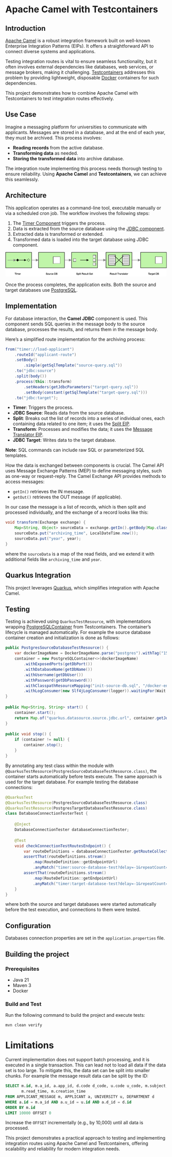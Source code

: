 # Apache Camel with Testcontainers
## Introduction
[Apache Camel](https://camel.apache.org/) is a robust integration framework built on well-known Enterprise Integration Patterns (EIPs). It offers a straightforward API to connect diverse systems and applications.

Testing integration routes is vital to ensure seamless functionality, but it often involves external dependencies like databases, web services, or message brokers, making it challenging. [Testcontainers](https://testcontainers.com/) addresses this problem by providing lightweight, disposable [Docker](https://www.docker.com/) containers for such dependencies.

This project demonstrates how to combine Apache Camel with Testcontainers to test integration routes effectively.

## Use Case
Imagine a messaging platform for universities to communicate with applicants. Messages are stored in a database, and at the end of each year, they must be archived. This process involves:

* **Reading records** from the active database.
* **Transforming data** as needed.
* **Storing the transformed data** into archive database.

The integration route implementing this process needs thorough testing to ensure reliability. Using **Apache Camel** and **Testcontainers**, we can achieve this seamlessly.

## Architecture
This application operates as a command-line tool, executable manually or via a scheduled cron job. The workflow involves the following steps:

1. The [Timer Component](https://camel.apache.org/components/4.8.x/timer-component.html) triggers the process.
2. Data is extracted from the source database using the [JDBC component](https://camel.apache.org/components/4.8.x/jdbc-component.html).
3. Extracted data is transformed or extended.
4. Transformed data is loaded into the target database using JDBC component.

![Route components](docs/camel-route.png)

Once the process completes, the application exits. Both the source and target databases use [PostgreSQL](https://www.postgresql.org/).

## Implementation
For database interaction, the **Camel JDBC** component is used. This component sends SQL queries in the message body to the source database, processes the results, and returns them in the message body.

Here’s a simplified route implementation for the archiving process:
```java
from("timer://load-applicant")
    .routeId("applicant-route")
    .setBody()
        .simple(getSqlTemplate("source-query.sql"))
    .to("jdbc:source")
    .split(body())
    .process(this::transform)
        .setHeaders(getJdbcParameters("target-query.sql"))
        .setBody(constant(getSqlTemplate("target-query.sql")))
    .to("jdbc:target");
```
* **Timer**: Triggers the process.
* **JDBC Source**: Reads data from the source database.
* **Split**: Breaks out the list of records into a series of individual ones, each containing data related to one item; it uses the [Split EIP](https://camel.apache.org/components/4.8.x/eips/split-eip.html).
* **Transform**: Processes and modifies the data; it uses the [Message Translator EIP](https://camel.apache.org/components/4.8.x/eips/message-translator.html).
* **JDBC Target**: Writes data to the target database.

**Note**: SQL commands can include raw SQL or parameterized SQL templates.

How the data is exchanged between components is crucial. The Camel API uses Message Exchange Patterns (MEP) to define messaging styles, such as one-way or request-reply.
The Camel Exchange API provides methods to access messages:
* `getIn()` retrieves the IN message.
* `getOut()` retrieves the OUT message (if applicable).

In our case the message is a list of records, which is then split and processed individually, and the exchange of a record looks like this:
```java
void transform(Exchange exchange) {
    Map<String, Object> sourceData = exchange.getIn().getBody(Map.class);
    sourceData.put("archiving_time", LocalDateTime.now());
    sourceData.put("year", year);
}
```
where the `sourceData` is a map of the read fields, and we extend it with additional fields like `archiving_time` and `year`.

## Quarkus Integration
This project leverages [Quarkus](https://quarkus.io/), which simplifies integration with Apache Camel. 

## Testing
Testing is achieved using `QuarkusTestResource`, with implementations wrapping [PostgreSQLContainer](https://java.testcontainers.org/modules/databases/postgres/) from Testcontainers. The container’s lifecycle is managed automatically. For example the source database container creation and initialization is done as follows:
```java
public PostgresSourceDatabaseTestResource() {
    var dockerImageName = DockerImageName.parse("postgres").withTag("15.0");
    container = new PostgreSQLContainer<>(dockerImageName)
        .withExposedPorts(getDbPort())
        .withDatabaseName(getDbName())
        .withUsername(getDbUser())
        .withPassword(getDbPassword())
        .withClasspathResourceMapping("init-source-db.sql", "/docker-entrypoint-initdb.d/init-source-db.sql", BindMode.READ_ONLY)
        .withLogConsumer(new Slf4jLogConsumer(logger)).waitingFor(Wait.forListeningPort());
}

public Map<String, String> start() {
    container.start();
    return Map.of("quarkus.datasource.source.jdbc.url", container.getJdbcUrl(), "timer.period", "100", "timer.delay", "0");
}

public void stop() {
    if (container != null) {
        container.stop();
    }
}
```
By annotating any test class within the module with `@QuarkusTestResource(PostgresSourceDatabaseTestResource.class)`, the container starts automatically before tests execute. The same approach is used for the target database. For example testing the database connections:
```java
@QuarkusTest
@QuarkusTestResource(PostgresSourceDatabaseTestResource.class)
@QuarkusTestResource(PostgresTargetDatabaseTestResource.class)
class DatabaseConnectionTesterTest {

    @Inject
    DatabaseConnectionTester databaseConnectionTester;

    @Test
    void checkConnectionTestRoutesEndpoint() {
        var routeDefinitions = databaseConnectionTester.getRouteCollection().getRoutes();
        assertThat(routeDefinitions.stream()
            .map(RouteDefinition::getEndpointUrl)
            .anyMatch("timer:source-database-test?delay=-1&repeatCount=1"::equals)).isTrue();
        assertThat(routeDefinitions.stream()
            .map(RouteDefinition::getEndpointUrl)
            .anyMatch("timer:target-database-test?delay=-1&repeatCount=1"::equals)).isTrue();
    }
}
```
where both the source and target databases were started automatically before the test execution, and connections to them were tested.

## Configuration
Databases connection properties are set in the `application.properties` file.

## Building the project
### Prerequisites
- Java 21
- Maven 3
- Docker

### Build and Test
Run the following command to build the project and execute tests:
```shell
mvn clean verify
```

# Limitations
Current implementation does not support batch processing, and it is executed in a single transaction.
This can lead not to load all data if the data set is too large. To mitigate this, the data set can be split into smaller chunks. For example the message result data can be split by the ID:
```sql
SELECT m.id, m.a_id, a.app_id, d.code d_code, u.code u_code, m.subject, m.text_msg,
       m.read_time, m.creation_time
FROM APPLICANT_MESSAGE m, APPLICANT a, UNIVERSITY u, DEPARTMENT d
WHERE a.id = m.a_id AND a.u_id = u.id AND a.d_id = d.id
ORDER BY m.id
LIMIT 10000 OFFSET 0
```
Increase the `OFFSET` incrementally (e.g., by 10,000) until all data is processed.

This project demonstrates a practical approach to testing and implementing integration routes using Apache Camel and Testcontainers, offering scalability and reliability for modern integration needs.
